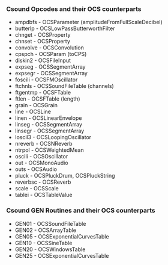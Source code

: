 ### Csound Opcodes and their OCS counterparts

* ampdbfs   - OCSParameter (amplitudeFromFullScaleDecibel)
* butterlp  - OCSLowPassButterworthFilter
* chnget    - OCSProperty
* chnset    - OCSProperty
* convolve  - OCSConvolution
* cpspch    - OCSParam (toCPS)
* diskin2   - OCSFileInput
* expseg    - OCSSegmentArray
* expsegr   - OCSSegmentArray
* foscili   - OCSFMOscillator
* ftchnls	- OCSSoundFileTable (channels)
* ftgentmp  - OCSFTable
* ftlen     - OCSFTable (length)
* grain     - OCSGrain
* line      - OCSLine
* linen     - OCSLinearEnvelope
* linseg    - OCSSegmentArray
* linsegr   - OCSSegmentArray
* loscil3   - OCSLoopingOscillator
* nreverb   - OCSNReverb
* ntrpol    - OCSWeightedMean
* oscili    - OCSOscillator
* out       - OCSMonoAudio
* outs      - OCSAudio
* pluck     - OCSPluckDrum, OCSPluckString
* reverbsc  - OCSReverb
* scale     - OCSScale
* tablei    - OCSTableValue

### Csound GEN Routines and their OCS counterparts

* GEN01 - OCSSoundFileTable
* GEN02 - OCSArrayTable
* GEN05 - OCSExponentialCurvesTable
* GEN10 - OCSSineTable
* GEN20 - OCSWindowsTable
* GEN25 - OCSExponentialCurvesTable

